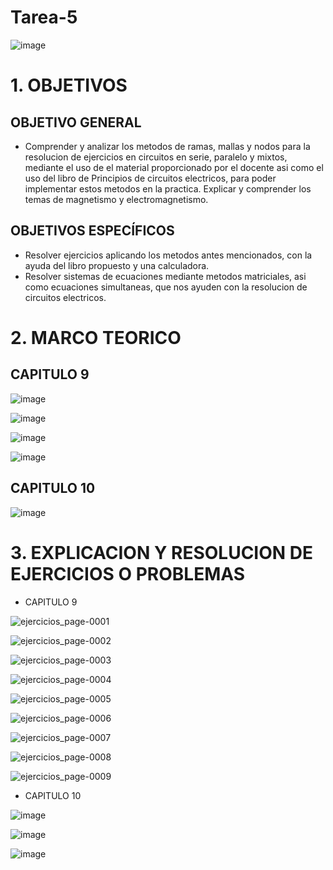# Tarea-5
![image](https://user-images.githubusercontent.com/117187676/200741624-c28925d6-e2e8-455e-8b8b-59d5a936a0ca.png)
# 1. OBJETIVOS
## OBJETIVO GENERAL
* Comprender y analizar  los metodos de ramas, mallas y nodos para la resolucion de ejercicios en circuitos en serie, paralelo y mixtos, mediante el uso de el material proporcionado por el docente asi como el uso del libro de Principios de circuitos electricos, para poder implementar estos metodos en la practica. Explicar y comprender los temas de magnetismo y electromagnetismo.
## OBJETIVOS ESPECÍFICOS
* Resolver ejercicios aplicando los metodos antes mencionados, con la ayuda del libro propuesto y una calculadora.
* Resolver sistemas de ecuaciones mediante metodos matriciales, asi como ecuaciones simultaneas, que nos ayuden con la resolucion de circuitos electricos.
# 2. MARCO TEORICO
## CAPITULO 9

![image](https://user-images.githubusercontent.com/117187676/209257474-a6fcbc15-19fb-4ff5-b445-ac80c781a95f.png)

![image](https://user-images.githubusercontent.com/117187676/209257483-1e0c843a-54c3-417b-ad17-4812d87bc3cb.png)

![image](https://user-images.githubusercontent.com/117187676/209257492-de3b803d-1788-44bc-ae75-96639d66c7bf.png)

![image](https://user-images.githubusercontent.com/117187676/209257501-f10c49f0-900d-40f6-bd10-cb36d47da967.png)

## CAPITULO 10

![image](https://user-images.githubusercontent.com/117187676/209257522-b2f84233-69eb-4d4e-8bc7-c26cc211fd2a.png)

# 3. EXPLICACION Y RESOLUCION DE EJERCICIOS O PROBLEMAS
* CAPITULO 9

![ejercicios_page-0001](https://user-images.githubusercontent.com/117187676/209418086-cb670cbe-abae-4ec9-a803-baa72aa0d745.jpg)

![ejercicios_page-0002](https://user-images.githubusercontent.com/117187676/209418092-7ffae1be-2ad1-491e-9747-e4cfa4aeaef0.jpg)

![ejercicios_page-0003](https://user-images.githubusercontent.com/117187676/209418097-7aa1bb0e-5336-4de6-8716-f6c6371ef68e.jpg)

![ejercicios_page-0004](https://user-images.githubusercontent.com/117187676/209418100-6d71c336-2922-440e-b603-c0b55b70ae7a.jpg)

![ejercicios_page-0005](https://user-images.githubusercontent.com/117187676/209418108-18416c0e-bb9e-48fc-9e76-7f3aeada5dcd.jpg)

![ejercicios_page-0006](https://user-images.githubusercontent.com/117187676/209418118-1ad4ab20-2882-47fb-b041-e7561720f67a.jpg)

![ejercicios_page-0007](https://user-images.githubusercontent.com/117187676/209418137-dbb568e4-0ed7-438b-b670-b4aee76be925.jpg)

![ejercicios_page-0008](https://user-images.githubusercontent.com/117187676/209418147-8c766a22-2deb-4de6-b681-c088bd75b9ec.jpg)

![ejercicios_page-0009](https://user-images.githubusercontent.com/117187676/209418155-58283203-1bd5-4014-8dcb-ffce0e89a62a.jpg)

* CAPITULO 10

![image](https://user-images.githubusercontent.com/117187676/209418201-f3d7d311-325b-48fc-aa74-358d05e973e0.png)

![image](https://user-images.githubusercontent.com/117187676/209418206-9d4078fd-bb67-494f-bc4d-eaf7ecad1879.png)

![image](https://user-images.githubusercontent.com/117187676/209418224-fc868ef4-1e95-43ce-8587-36e3ea8cb25f.png)



